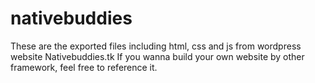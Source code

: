 # nativebuddies
These are the exported files including html, css and js from wordpress website Nativebuddies.tk
If you wanna build your own website by other framework, feel free to reference it.
